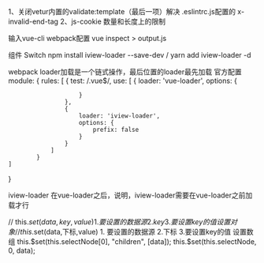 1、关闭vetur内置的validate:template（最后一项）解决 .eslintrc.js配置的 x-invalid-end-tag
2、js-cookie 数量和长度上的限制

输入vue-cli webpack配置
vue inspect > output.js




组件 Switch <!-- Method 1 未配置iview-loader 需要使用i-switch-->
npm install iview-loader --save-dev / yarn add iview-loader -d

webpack loader加载是一个链式操作，最后位置的loader最先加载
官方配置
module: {
    rules: [
        {
            test: /\.vue$/,
            use: [
                    {
                        loader: 'vue-loader',
                        options: {
                            
                        }
                    },
                    {
                        loader: 'iview-loader',
                        options: {
                            prefix: false
                        }
                    }
                ]
            }
    ]
}

iview-loader 在vue-loader之后，说明，iview-loader需要在vue-loader之前加载才行



// this.$set(data,key,value) 1. 要设置的数据源 2.key 3.要设置key的值  设置对象
// this.$set(data,下标,value) 1. 要设置的数据源 2.下标 3.要设置key的值  设置数组
this.$set(this.selectNode[0], "children", [data]);
this.$set(this.selectNode, 0, data);




